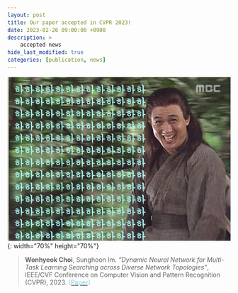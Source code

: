 ```yaml
---
layout: post
title: Our paper accepted in CVPR 2023!
date: 2023-02-26 09:00:00 +0900
description: >
    accepted news
hide_last_modified: true
categories: [publication, news]
---
```


![good](/assets/img/good.jpeg){: width="70%" height="70%"}

>__Wonhyeok Choi__, Sunghoon Im. _“Dynamic Neural Network for Multi-Task Learning Searching across Diverse Network Topologies”_, IEEE/CVF Conference on Computer Vision and Pattern Recognition (CVPR), 2023.
[<span style='color: skyblue'>[Paper]</span>](https://openaccess.thecvf.com/content/CVPR2023/html/Choi_Dynamic_Neural_Network_for_Multi-Task_Learning_Searching_Across_Diverse_Network_CVPR_2023_paper.html)

